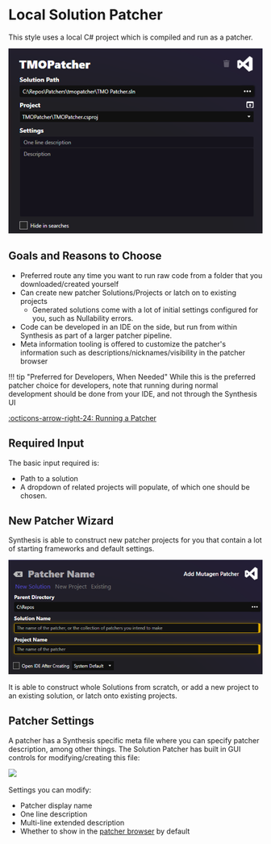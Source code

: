 # Local Solution Patcher
This style uses a local C# project which is compiled and run as a patcher.

![Solution Patcher](images/solution-patcher.png)

## Goals and Reasons to Choose

- Preferred route any time you want to run raw code from a folder that you downloaded/created yourself
- Can create new patcher Solutions/Projects or latch on to existing projects
    - Generated solutions come with a lot of initial settings configured for you, such as Nullability errors.
- Code can be developed in an IDE on the side, but run from within Synthesis as part of a larger patcher pipeline. 
- Meta information tooling is offered to customize the patcher's information such as descriptions/nicknames/visibility in the patcher browser

!!! tip "Preferred for Developers, When Needed"
    While this is the preferred patcher choice for developers, note that running during normal development should be done from your IDE, and not through the Synthesis UI

[:octicons-arrow-right-24: Running a Patcher](Running-And-Debugging.md)
	
## Required Input
The basic input required is:

- Path to a solution
- A dropdown of related projects will populate, of which one should be chosen.

## New Patcher Wizard
Synthesis is able to construct new patcher projects for you that contain a lot of starting frameworks and default settings.

![New Patcher Wizard](images/new-patcher-wizard.png)

It is able to construct whole Solutions from scratch, or add a new project to an existing solution, or latch onto existing projects.

## Patcher Settings
A patcher has a Synthesis specific meta file where you can specify patcher description, among other things.  The Solution Patcher has built in GUI controls for modifying/creating this file:

![](https://i.imgur.com/mTJevUM.png)

Settings you can modify:

- Patcher display name
- One line description
- Multi-line extended description
- Whether to show in the [patcher browser](https://github.com/Mutagen-Modding/Synthesis/wiki/Git-Repository#patcher-browser) by default
